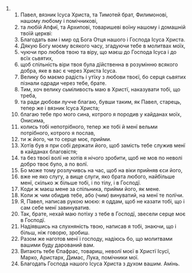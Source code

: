 <ol>
  <li>
    <ol>
      <li>Павел, вязник Ісуса Христа, та Тимотей брат, Филимонові, нашому любому і помічникові,</li>
      <li>та любій Апфиї, та Архипові, товаришеві воїну нашому і домашній твоїй церкві:</li>
      <li>Благодать вам і мир од Бога Отця нашого і Господа Ісуса Христа.</li>
      <li>Дякую Богу моєму всякого часу, згадуючи тебе в молитвах моїх,</li>
      <li>чуючи про любов твою та віру, що маєш до Господа Ісуса і до всїх сьвятих,</li>
      <li>щоб спільність віри твоя була дїйственна в розумінню всякого добра, яке в вас є через Христа Ісуса.</li>
      <li>Велику бо маємо радість і утїху з любови твоєї, бо серця сьвятих пізнали одради через тебе, брате.</li>
      <li>Тим, хоч велику сьміливость маю в Христї, наказувати тобі, що треба,</li>
      <li>та ради дюбови лучче благаю, бувши таким, як Павел, старець, тепер же і вязник Ісуса Христа;</li>
      <li>благаю тебе про мого сина, котрого я породив у кайданах моїх, Онисима,</li>
      <li>колись тобі непотрібного, тепер же тобі й менї вельми потрібного, котрого я послав,</li>
      <li>ти ж його, чи то серце моє, прийми.</li>
      <li>Хотїв був я при собі держати його, щоб замість тебе служив менї в кайданах благовістя;</li>
      <li>та без твоєї волї не хотів я нічого зробити, щоб не мов по неволі добро твоє було, а по волї.</li>
      <li>Бо може тому розлучивсь на час, щоб на віки прийняв єси його,</li>
      <li>вже не яко слугу, а вище слуги, яко брата любого, найбільше менї, скілько ж більше тобі, і по тілу, і в Господї.</li>
      <li>Коди ж маєш мене за спільника, прийми його, як мене.</li>
      <li>Коли ж чим обидив тебе, або (чим) винуватий, на менї те полїчи.</li>
      <li>Я, Павел, написав рукою моєю: я оддам, щоб не казати тобі, що і сам себе менї завинуватив.</li>
      <li>Так, брате, нехай маю потіху з тебе в Господї, звесели серце моє в Господї.</li>
      <li>Надіявшись на слухняність твою, написав я тобі, знаючи, що і більш, ніж говорю, зробиш.</li>
      <li>Разом же наготов менї і господу, надіюсь бо, що молитвами вашими буду дарований вам.</li>
      <li>Витають тебе Єпафрас, товариш, неволї моєї в Христї Ісусї, Марко, Аристарх, Димас, Лука, помічники мої.</li>
      <li>Благодать Господа нашого Ісуса Христа з духом вашим. Амінь.</li>
    </ol>
  </li>
</ol>